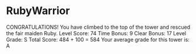 # RubyWarrior

CONGRATULATIONS! You have climbed to the top of the tower and rescued the fair maiden Ruby.
Level Score: 74
Time Bonus: 9
Clear Bonus: 17
Level Grade: S
Total Score: 484 + 100 = 584
Your average grade for this tower is: A
